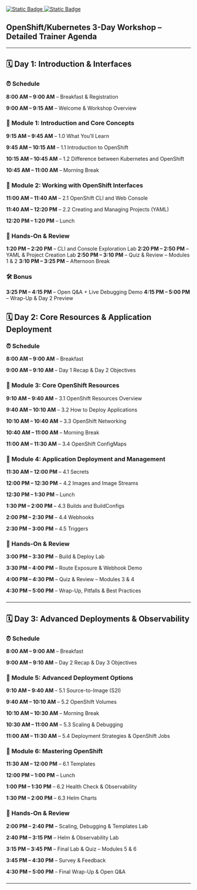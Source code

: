 [![Static Badge](https://img.shields.io/badge/RedHat-OpenShift-maroon?style=flat&logo=Redhat&logoSize=auto)
](https://docs.redhat.com/en/documentation/openshift_container_platform/4.19)   [![Static Badge](https://img.shields.io/badge/Kubernetes-black?style=flat&logo=Kubernetes&logoSize=auto)
](https://kubernetes.io/docs/home/)

## OpenShift/Kubernetes 3-Day Workshop – Detailed Trainer Agenda

---

## 🗓️ Day 1: Introduction & Interfaces

### ⏰ Schedule

**8:00 AM – 9:00 AM** – Breakfast & Registration

**9:00 AM – 9:15 AM** – Welcome & Workshop Overview

### 🔹 Module 1: Introduction and Core Concepts

**9:15 AM – 9:45 AM** – 1.0 What You’ll Learn

**9:45 AM – 10:15 AM** – 1.1 Introduction to OpenShift

**10:15 AM – 10:45 AM** – 1.2 Difference between Kubernetes and OpenShift

**10:45 AM – 11:00 AM** – Morning Break

### 🔹 Module 2: Working with OpenShift Interfaces

**11:00 AM – 11:40 AM** – 2.1 OpenShift CLI and Web Console

**11:40 AM – 12:20 PM** – 2.2 Creating and Managing Projects (YAML)

**12:20 PM – 1:20 PM** – Lunch

### 🧪 Hands-On & Review

**1:20 PM – 2:20 PM** – CLI and Console Exploration Lab
**2:20 PM – 2:50 PM** – YAML & Project Creation Lab
**2:50 PM – 3:10 PM** – Quiz & Review – Modules 1 & 2
**3:10 PM – 3:25 PM** – Afternoon Break

### 🛠️ Bonus

**3:25 PM – 4:15 PM** – Open Q\&A + Live Debugging Demo
**4:15 PM – 5:00 PM** – Wrap-Up & Day 2 Preview

## 🗓️ Day 2: Core Resources & Application Deployment

### ⏰ Schedule

**8:00 AM – 9:00 AM** – Breakfast

**9:00 AM – 9:10 AM** – Day 1 Recap & Day 2 Objectives

### 🔹 Module 3: Core OpenShift Resources

**9:10 AM – 9:40 AM** – 3.1 OpenShift Resources Overview

**9:40 AM – 10:10 AM** – 3.2 How to Deploy Applications

**10:10 AM – 10:40 AM** – 3.3 OpenShift Networking

**10:40 AM – 11:00 AM** – Morning Break

**11:00 AM – 11:30 AM** – 3.4 OpenShift ConfigMaps

### 🔹 Module 4: Application Deployment and Management

**11:30 AM – 12:00 PM** – 4.1 Secrets

**12:00 PM – 12:30 PM** – 4.2 Images and Image Streams

**12:30 PM – 1:30 PM** – Lunch

**1:30 PM – 2:00 PM** – 4.3 Builds and BuildConfigs

**2:00 PM – 2:30 PM** – 4.4 Webhooks

**2:30 PM – 3:00 PM** – 4.5 Triggers

### 🧪 Hands-On & Review

**3:00 PM – 3:30 PM** – Build & Deploy Lab

**3:30 PM – 4:00 PM** – Route Exposure & Webhook Demo

**4:00 PM – 4:30 PM** – Quiz & Review – Modules 3 & 4

**4:30 PM – 5:00 PM** – Wrap-Up, Pitfalls & Best Practices

###

---

## 🗓️ Day 3: Advanced Deployments & Observability

### ⏰ Schedule

**8:00 AM – 9:00 AM** – Breakfast

**9:00 AM – 9:10 AM** – Day 2 Recap & Day 3 Objectives

### 🔹 Module 5: Advanced Deployment Options

**9:10 AM – 9:40 AM** – 5.1 Source-to-Image (S2I)

**9:40 AM – 10:10 AM** – 5.2 OpenShift Volumes

**10:10 AM – 10:30 AM** – Morning Break

**10:30 AM – 11:00 AM** – 5.3 Scaling & Debugging

**11:00 AM – 11:30 AM** – 5.4 Deployment Strategies & OpenShift Jobs

### 🔹 Module 6: Mastering OpenShift

**11:30 AM – 12:00 PM** – 6.1 Templates

**12:00 PM – 1:00 PM** – Lunch

**1:00 PM – 1:30 PM** – 6.2 Health Check & Observability

**1:30 PM – 2:00 PM** – 6.3 Helm Charts

### 🧪 Hands-On & Review

**2:00 PM – 2:40 PM** – Scaling, Debugging & Templates Lab

**2:40 PM – 3:15 PM** – Helm & Observability Lab

**3:15 PM – 3:45 PM** – Final Lab & Quiz – Modules 5 & 6

**3:45 PM – 4:30 PM** – Survey & Feedback

**4:30 PM – 5:00 PM** – Final Wrap-Up & Open Q\&A

###

---
